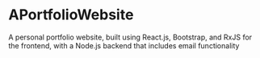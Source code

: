 # APortfolioWebsite
 A personal portfolio website, built using React.js, Bootstrap, and RxJS for the frontend, with a Node.js backend that includes email functionality
